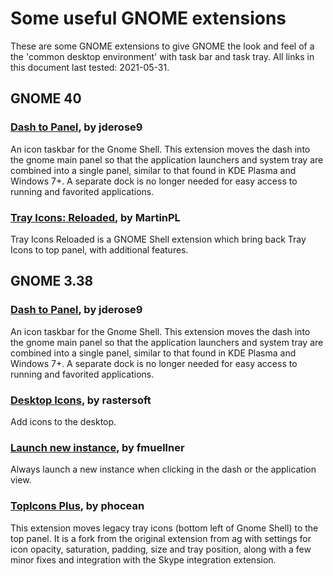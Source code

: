 # Some useful GNOME extensions
These are some GNOME extensions to give GNOME the look and feel of a the 'common desktop environment' with task bar and task tray. All links in this document last tested: 2021-05-31.

## GNOME 40

### [Dash to Panel](https://extensions.gnome.org/extension/1160/dash-to-panel/), by jderose9
An icon taskbar for the Gnome Shell. This extension moves the dash into the gnome main panel so that the application launchers and system tray are combined into a single panel, similar to that found in KDE Plasma and Windows 7+. A separate dock is no longer needed for easy access to running and favorited applications.

### [Tray Icons: Reloaded](https://extensions.gnome.org/extension/2890/tray-icons-reloaded/), by MartinPL
Tray Icons Reloaded is a GNOME Shell extension which bring back Tray Icons to top panel, with additional features.

## GNOME 3.38

### [Dash to Panel](https://extensions.gnome.org/extension/1160/dash-to-panel/), by jderose9
An icon taskbar for the Gnome Shell. This extension moves the dash into the gnome main panel so that the application launchers and system tray are combined into a single panel, similar to that found in KDE Plasma and Windows 7+. A separate dock is no longer needed for easy access to running and favorited applications.

### [Desktop Icons](https://extensions.gnome.org/extension/1465/desktop-icons/), by rastersoft
Add icons to the desktop.

### [Launch new instance](https://extensions.gnome.org/extension/600/launch-new-instance/), by fmuellner
Always launch a new instance when clicking in the dash or the application view.

### [TopIcons Plus](https://extensions.gnome.org/extension/1031/topicons/), by phocean
This extension moves legacy tray icons (bottom left of Gnome Shell) to the top panel. It is a fork from the original extension from ag  with settings for icon opacity, saturation, padding, size and tray position, along with a few minor fixes and integration with the Skype integration extension.

